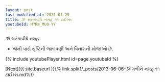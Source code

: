```yaml
---
layout: post
last_modified_at: 2021-03-29
title: ૐ થરંગાવીધે નમહ ૧૧ ટાઈમ્સ
youtubeId: M7Rm_MU0-YY
---
```

 
 
 ૐ થરંગાવીધે નમહ  
 
 -  જેની પાસે સૃષ્ટિની જાળવણી અને વિનાશની મોજાઓ છે. 
 
  
 
  
 
 
 
 
 
 


{% include youtubePlayer.html id=page.youtubeId %}
 
[Next]({{ site.baseurl }}{% link  split1/_posts/2013-06-06-ૐ મળીને નમહ ૧૧ ટાઈમ્સ.md%})
 
